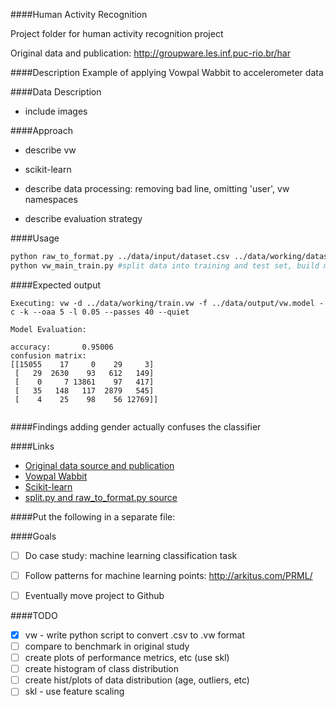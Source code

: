 ####Human Activity Recognition

Project folder for human activity recognition project

Original data and publication: http://groupware.les.inf.puc-rio.br/har

####Description
Example of applying Vowpal Wabbit to accelerometer data

####Data Description

- include images



####Approach

- describe vw
- scikit-learn

- describe data processing: removing bad line, omitting 'user', vw namespaces
- describe evaluation strategy

####Usage
```bash
python raw_to_format.py ../data/input/dataset.csv ../data/working/dataset.vw vw #convert data to vw format
python vw_main_train.py #split data into training and test set, build model, evaluate on test set
```

####Expected output
```
Executing: vw -d ../data/working/train.vw -f ../data/output/vw.model -c -k --oaa 5 -l 0.05 --passes 40 --quiet

Model Evaluation:

accuracy:       0.95006
confusion matrix:
[[15055    17     0    29     3]
 [   29  2630    93   612   149]
 [    0     7 13861    97   417]
 [   35   148   117  2879   545]
 [    4    25    98    56 12769]]


```

####Findings
adding gender actually confuses the classifier

####Links
- [Original data source and publication](http://groupware.les.inf.puc-rio.br/har)
- [Vowpal Wabbit](https://github.com/JohnLangford/vowpal_wabbit/wiki)
- [Scikit-learn](http://scikit-learn.org/stable/)
- [split.py and raw_to_format.py source](https://github.com/zygmuntz/phraug)



####Put the following in a separate file:

####Goals
- [ ] Do case study: machine learning classification task
- [ ] Follow patterns for machine learning points: http://arkitus.com/PRML/
- [ ] Eventually move project to Github 


####TODO
- [x] vw - write python script to convert .csv to .vw format
- [ ] compare to benchmark in original study
- [ ] create plots of performance metrics, etc (use skl)
- [ ] create histogram of class distribution
- [ ] create hist/plots of data distribution (age, outliers, etc)
- [ ] skl - use feature scaling